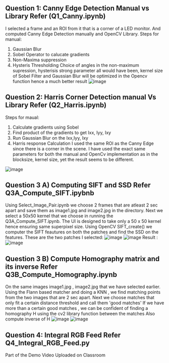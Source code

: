 ## Question 1: Canny Edge Detection Manual vs Library Refer (Q1_Canny.ipynb)

I selected a frame and an ROI from it that is a corner of a LED monitor. And computed Canny Edge Detection manually and OpenCV Library.
Steps for manual:
1) Gaussian Blur
2) Sobel Operator to calucate gradients
3) Non-Maxima suppression
4) Hysteris Thresholding
Choice of angles in the non-maximum supression, hysterisis strong parameter all would have been, kernel size of Sobel Filter and Gaussian Blur will be optimized in the Opencv function hence a much better result
![image](https://github.com/pvdsan/Assignment2/assets/22724124/91fc70e1-b922-4a57-81aa-3fc4957b71d3)


## Question 2: Harris Corner Detection manual Vs Library Refer (Q2_Harris.ipynb)
Steps for maual:
1) Calculate gradients using Sobel
2) Find product of the gradients to get Ixx, Iyy, Ixy
3) Run Gaussian Blur on the Ixx,Iyy, Ixy
4) Harris response Calculation
I used the same ROI as the Canny Edge since there is a corner in the scene.
I have used the exact same parameters for both the manual and OpenCv implementation as in the blocksize, kernel size, yet the result seems to be different.

![image](https://github.com/pvdsan/Assignment2/assets/22724124/a863d1b2-8630-471e-8aef-9fb8176edcdc)



## Question 3 A) Computing SIFT and SSD  Refer Q3A_Compute_SIFT.ipybnb
Using Select_Image_Pair.ipynb we choose 2 frames that are atleast 2 sec apart and save them as image1.jpg and image2.jpg in the directory.
Next we select a 50x50 kernel that we choose in running the Q3A_Compute_SIFT.ipynb. The UI is designed to take only a 50 x 50 kernel hence ensuring same superpixel size.
Using OpenCV SIFT_create() we computer the SIFT feautures on both the patches and find the SSD on the features.
These are the two patches I selected:
![image](https://github.com/pvdsan/Assignment2/assets/22724124/aeabd18d-ef71-4570-af71-3f4f76cba12f)
![image](https://github.com/pvdsan/Assignment2/assets/22724124/1ef65ccf-513f-4146-bccb-a8f5d4f7211d)
Result : ![image](https://github.com/pvdsan/Assignment2/assets/22724124/b173cb3a-8f80-4937-bf51-a57550e938b9)



## Question 3 B) Compute Homography matrix and its inverse Refer Q3B_Compute_Homography.ipynb

On the same images image1.jpg , image2.jpg that we have selected earlier.
Using the Flann based matcher and doing a KNN , we find matching points from the two images that are 2 sec apart.
Next we choose matches that only fit a certain distance threshold and call them 'good matches'
If we have more than a certain good matches , we can  be confident of finding a homography H using the cv2 library function between the matches 
Also compute inverse of H
![image](https://github.com/pvdsan/Assignment2/assets/22724124/44d4009c-2763-4987-9461-ac0713779ef2)
![image](https://github.com/pvdsan/Assignment2/assets/22724124/61c3220d-27ca-49d8-b8cb-ed529797b6ac)


## Question 4: Integral  RGB Feed Refer Q4_Integral_RGB_Feed.py
Part of the Demo Video Uploaded on Classroom


